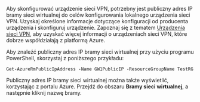 
Aby skonfigurować urządzenie sieci VPN, potrzebny jest publiczny adres IP bramy sieci wirtualnej do celów konfigurowania lokalnego urządzenia sieci VPN. Uzyskaj określone informacje dotyczące konfiguracji od producenta urządzenia i skonfiguruj urządzenie. Zapoznaj się z tematem [Urządzenia sieci VPN](../articles/vpn-gateway/vpn-gateway-about-vpn-devices.md), aby uzyskać więcej informacji o urządzeniach sieci VPN, które dobrze współdziałają z platformą Azure.

Aby znaleźć publiczny adres IP bramy sieci wirtualnej przy użyciu programu PowerShell, skorzystaj z poniższego przykładu:

    Get-AzureRmPublicIpAddress -Name GW1PublicIP -ResourceGroupName TestRG

Publiczny adres IP bramy sieci wirtualnej można także wyświetlić, korzystając z portalu Azure. Przejdź do obszaru **Bramy sieci wirtualnej**, a następnie kliknij nazwę bramy.


<!--HONumber=Jun16_HO2-->


